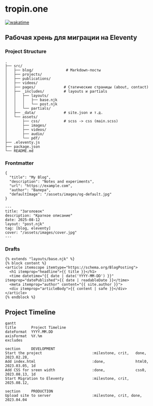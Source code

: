 # tropin.one

[![wakatime](https://wakatime.com/badge/github/tropintropin/tropin.svg)](https://wakatime.com/badge/github/tropintropin/tropin)

## Рабочая хрень для миграции на Eleventy

### Project Structure

```
.
├── src/
│   ├── blog/				# Markdown-посты
│	├──	projects/
│	├──	publications/
│	├──	videos/
│   ├── pages/             # Статические страницы (about, contact)
│   ├── _includes/         # layouts и partials
│   │   ├── layouts/
│   │   │   ├── base.njk
│   │   │   └── post.njk
│   │   └── partials/
│   ├── _data/             # site.json и т.д.
│   └── assets/
│       ├── css/           # scss -> css (main.scss)
│       ├── images/
│       ├── videos/
│       ├── audio/
│       └── pdf/
├── .eleventy.js
├── package.json
└── README.md
```

### Frontmatter

```
{
  "title": "My Blog",
  "description": "Notes and experiments",
  "url": "https://example.com",
  "author": "Валера",
  "defaultImage": "/assets/images/og-default.jpg"
}
```

```
---
title: "Заголовок"
description: "Краткое описание"
date: 2025-08-12
layout: "post.njk"
tag: [blog, eleventy]
cover: "/assets/images/cover.jpg"
---
```

### Drafts

```
{% extends "layouts/base.njk" %}
{% block content %}
<article itemscope itemtype="https://schema.org/BlogPosting">
  <h1 itemprop="headline">{{ title }}</h1>
  <time datetime="{{ date | date('YYYY-MM-DD') }}" itemprop="datePublished">{{ date | readableDate }}</time>
  <meta itemprop="author" content="{{ site.author }}">
  <div itemprop="articleBody">{{ content | safe }}</div>
</article>
{% endblock %}
```

## Project Timeline

```mermaid
gantt
title       Project Timeline
dateFormat  YYYY.MM.DD
axisFormat  %Y.%m
excludes    

section     DEVELOPMENT
Start the project						:milestone, crit,	done,	2023.02.28,
Add index.html							:done,				html0,	2023.03.05,	1d
Add CSS for sreen width					:done,				css0,	2023.08.13, 1d
Start Migration to Eleventy				:milestone,	crit,			2025.08.12,

section     PRODUCTION
Upload site to server					:milestone, crit, done,		2023.04.04
```
